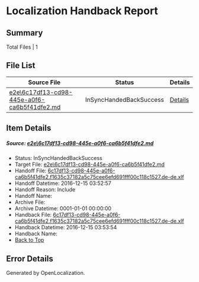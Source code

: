 # <a name='report-top'></a> Localization Handback Report

## Summary
 Total Files | 1

## File List
 Source File | Status | Details 
 ----------- | ------ | ------- 
 [e2e\6c17df13-cd98-445e-a0f6-ca6b5f41dfe2.md](https://github.com/OpenLocalizationTestOrg/ol-test0/blob/4f26ee0c0bb4297a094ded717d37c0ad95fa4850/e2e/6c17df13-cd98-445e-a0f6-ca6b5f41dfe2.md) | InSyncHandedBackSuccess | [Details](#950818a903b864b8c5388ce91e43a4c2cff3bd8e5)

## Item Details
##### <a name='950818a903b864b8c5388ce91e43a4c2cff3bd8e5'></a> Source: [e2e\6c17df13-cd98-445e-a0f6-ca6b5f41dfe2.md](https://github.com/OpenLocalizationTestOrg/ol-test0/blob/4f26ee0c0bb4297a094ded717d37c0ad95fa4850/e2e/6c17df13-cd98-445e-a0f6-ca6b5f41dfe2.md)
* Status: InSyncHandedBackSuccess
* Target File: [e2e\6c17df13-cd98-445e-a0f6-ca6b5f41dfe2.md](https://github.com/OpenLocalizationTestOrg/ol-test0-dede/blob/6136b078c4bcf262f106238ad64700eb21459b0b/e2e/6c17df13-cd98-445e-a0f6-ca6b5f41dfe2.md)
* Handoff File: [6c17df13-cd98-445e-a0f6-ca6b5f41dfe2.f1635c37182a5c75cee6efd691fff00c118c1527.de-de.xlf](https://github.com/OpenLocalizationTestOrg/ol-test0-handoff/blob/ca88a859a62dba1d2eaa2ac9eafbfdfec27da399/ol-handoff/OpenLocalizationTestOrg/ol-test0-dede/xinjiang/ht/6c17df13-cd98-445e-a0f6-ca6b5f41dfe2.f1635c37182a5c75cee6efd691fff00c118c1527.de-de.xlf)
* Handoff Datetime: 2016-12-15 03:52:57
* Handoff Reason: Include
* Handoff Name: 
* Archive File: 
* Archive Datetime: 0001-01-01 00:00:00
* Handback File: [6c17df13-cd98-445e-a0f6-ca6b5f41dfe2.f1635c37182a5c75cee6efd691fff00c118c1527.de-de.xlf](https://github.com/OpenLocalizationTestOrg/ol-test0-handback/blob/89bafd1382ab043a314d80d53569b6068e382db0/ol-handback/OpenLocalizationTestOrg/ol-test0-dede/xinjiang/ht/6c17df13-cd98-445e-a0f6-ca6b5f41dfe2.f1635c37182a5c75cee6efd691fff00c118c1527.de-de.xlf)
* Handback Datetime: 2016-12-15 03:53:54
* Handback Name: 
* [Back to Top](#report-top)


## Error Details

Generated by OpenLocalization.
